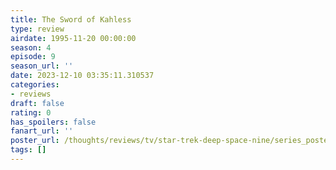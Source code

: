 ```yaml
---
title: The Sword of Kahless
type: review
airdate: 1995-11-20 00:00:00
season: 4
episode: 9
season_url: ''
date: 2023-12-10 03:35:11.310537
categories:
- reviews
draft: false
rating: 0
has_spoilers: false
fanart_url: ''
poster_url: /thoughts/reviews/tv/star-trek-deep-space-nine/series_poster.jpg
tags: []
---
```


